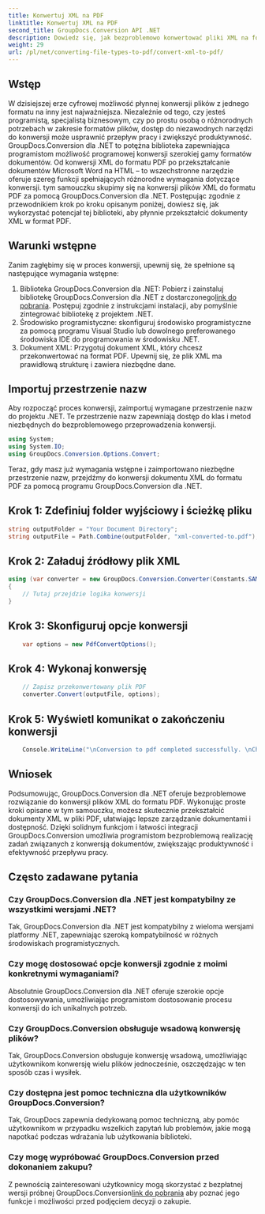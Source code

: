 ```yaml
---
title: Konwertuj XML na PDF
linktitle: Konwertuj XML na PDF
second_title: GroupDocs.Conversion API .NET
description: Dowiedz się, jak bezproblemowo konwertować pliki XML na format PDF za pomocą GroupDocs.Conversion dla .NET. Zwiększ efektywność zarządzania dokumentami.
weight: 29
url: /pl/net/converting-file-types-to-pdf/convert-xml-to-pdf/
---
```

## Wstęp
W dzisiejszej erze cyfrowej możliwość płynnej konwersji plików z jednego formatu na inny jest najważniejsza. Niezależnie od tego, czy jesteś programistą, specjalistą biznesowym, czy po prostu osobą o różnorodnych potrzebach w zakresie formatów plików, dostęp do niezawodnych narzędzi do konwersji może usprawnić przepływ pracy i zwiększyć produktywność.
GroupDocs.Conversion dla .NET to potężna biblioteka zapewniająca programistom możliwość programowej konwersji szerokiej gamy formatów dokumentów. Od konwersji XML do formatu PDF po przekształcanie dokumentów Microsoft Word na HTML – to wszechstronne narzędzie oferuje szereg funkcji spełniających różnorodne wymagania dotyczące konwersji.
tym samouczku skupimy się na konwersji plików XML do formatu PDF za pomocą GroupDocs.Conversion dla .NET. Postępując zgodnie z przewodnikiem krok po kroku opisanym poniżej, dowiesz się, jak wykorzystać potencjał tej biblioteki, aby płynnie przekształcić dokumenty XML w format PDF.
## Warunki wstępne
Zanim zagłębimy się w proces konwersji, upewnij się, że spełnione są następujące wymagania wstępne:
1.  Biblioteka GroupDocs.Conversion dla .NET: Pobierz i zainstaluj bibliotekę GroupDocs.Conversion dla .NET z dostarczonego[link do pobrania](https://releases.groupdocs.com/conversion/net/). Postępuj zgodnie z instrukcjami instalacji, aby pomyślnie zintegrować bibliotekę z projektem .NET.
2. Środowisko programistyczne: skonfiguruj środowisko programistyczne za pomocą programu Visual Studio lub dowolnego preferowanego środowiska IDE do programowania w środowisku .NET.
3. Dokument XML: Przygotuj dokument XML, który chcesz przekonwertować na format PDF. Upewnij się, że plik XML ma prawidłową strukturę i zawiera niezbędne dane.

## Importuj przestrzenie nazw
Aby rozpocząć proces konwersji, zaimportuj wymagane przestrzenie nazw do projektu .NET. Te przestrzenie nazw zapewniają dostęp do klas i metod niezbędnych do bezproblemowego przeprowadzenia konwersji.

```csharp
using System;
using System.IO;
using GroupDocs.Conversion.Options.Convert;
```

Teraz, gdy masz już wymagania wstępne i zaimportowano niezbędne przestrzenie nazw, przejdźmy do konwersji dokumentu XML do formatu PDF za pomocą programu GroupDocs.Conversion dla .NET.
## Krok 1: Zdefiniuj folder wyjściowy i ścieżkę pliku
```csharp
string outputFolder = "Your Document Directory";
string outputFile = Path.Combine(outputFolder, "xml-converted-to.pdf");
```
## Krok 2: Załaduj źródłowy plik XML
```csharp
using (var converter = new GroupDocs.Conversion.Converter(Constants.SAMPLE_XML))
{
	// Tutaj przejdzie logika konwersji
}
```
## Krok 3: Skonfiguruj opcje konwersji
```csharp
	var options = new PdfConvertOptions();
```
## Krok 4: Wykonaj konwersję
```csharp
	// Zapisz przekonwertowany plik PDF
	converter.Convert(outputFile, options);
```
## Krok 5: Wyświetl komunikat o zakończeniu konwersji
```csharp
	Console.WriteLine("\nConversion to pdf completed successfully. \nCheck output in {0}", outputFolder);
```

## Wniosek
Podsumowując, GroupDocs.Conversion dla .NET oferuje bezproblemowe rozwiązanie do konwersji plików XML do formatu PDF. Wykonując proste kroki opisane w tym samouczku, możesz skutecznie przekształcić dokumenty XML w pliki PDF, ułatwiając lepsze zarządzanie dokumentami i dostępność.
Dzięki solidnym funkcjom i łatwości integracji GroupDocs.Conversion umożliwia programistom bezproblemową realizację zadań związanych z konwersją dokumentów, zwiększając produktywność i efektywność przepływu pracy.
## Często zadawane pytania
### Czy GroupDocs.Conversion dla .NET jest kompatybilny ze wszystkimi wersjami .NET?
Tak, GroupDocs.Conversion dla .NET jest kompatybilny z wieloma wersjami platformy .NET, zapewniając szeroką kompatybilność w różnych środowiskach programistycznych.
### Czy mogę dostosować opcje konwersji zgodnie z moimi konkretnymi wymaganiami?
Absolutnie GroupDocs.Conversion dla .NET oferuje szerokie opcje dostosowywania, umożliwiając programistom dostosowanie procesu konwersji do ich unikalnych potrzeb.
### Czy GroupDocs.Conversion obsługuje wsadową konwersję plików?
Tak, GroupDocs.Conversion obsługuje konwersję wsadową, umożliwiając użytkownikom konwersję wielu plików jednocześnie, oszczędzając w ten sposób czas i wysiłek.
### Czy dostępna jest pomoc techniczna dla użytkowników GroupDocs.Conversion?
Tak, GroupDocs zapewnia dedykowaną pomoc techniczną, aby pomóc użytkownikom w przypadku wszelkich zapytań lub problemów, jakie mogą napotkać podczas wdrażania lub użytkowania biblioteki.
### Czy mogę wypróbować GroupDocs.Conversion przed dokonaniem zakupu?
 Z pewnością zainteresowani użytkownicy mogą skorzystać z bezpłatnej wersji próbnej GroupDocs.Conversion[link do pobrania](https://releases.groupdocs.com/conversion/net/) aby poznać jego funkcje i możliwości przed podjęciem decyzji o zakupie.